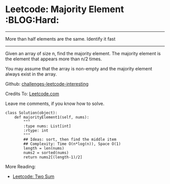 # Leetcode: Majority Element     :BLOG:Hard:


---

More than half elements are the same. Identify it fast  

---

Given an array of size n, find the majority element. The majority element is the element that appears more than n/2 times.  

You may assume that the array is non-empty and the majority element always exist in the array.  

Github: [challenges-leetcode-interesting](https://github.com/DennyZhang/challenges-leetcode-interesting/tree/master/majority-element)  

Credits To: [Leetcode.com](https://leetcode.com/problems/majority-element/description/)  

Leave me comments, if you know how to solve.  

    class Solution(object):
        def majorityElement1(self, nums):
            """
            :type nums: List[int]
            :rtype: int
            """
            ## Ideas: sort, then find the middle item
            ## Complexity: Time O(n*log(n)), Space O(1)
            length = len(nums)
            nums2 = sorted(nums)
            return nums2[(length-1)/2]

More Reading:  
-   [Leetcode: Two Sum](http://brain.dennyzhang.com/two-sum/)
